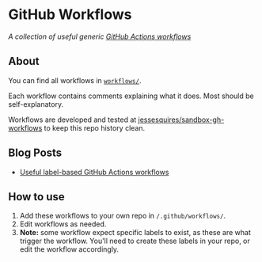 # GitHub Workflows

*A collection of useful generic [GitHub Actions workflows](https://docs.github.com/en/actions)*

## About

You can find all workflows in [`workflows/`](https://github.com/jessesquires/gh-workflows/tree/main/workflows).

Each workflow contains comments explaining what it does. Most should be self-explanatory.

Workflows are developed and tested at [jessesquires/sandbox-gh-workflows](https://github.com/jessesquires/sandbox-gh-workflows) to keep this repo history clean.

## Blog Posts

- [Useful label-based GitHub Actions workflows](https://www.jessesquires.com/blog/2021/08/24/useful-label-based-github-actions-workflows/)

## How to use

1. Add these workflows to your own repo in `/.github/workflows/`. 
1. Edit workflows as needed. 
1. **Note:** some workflow expect specific labels to exist, as these are what trigger the workflow. You'll need to create these labels in your repo, or edit the workflow accordingly.

